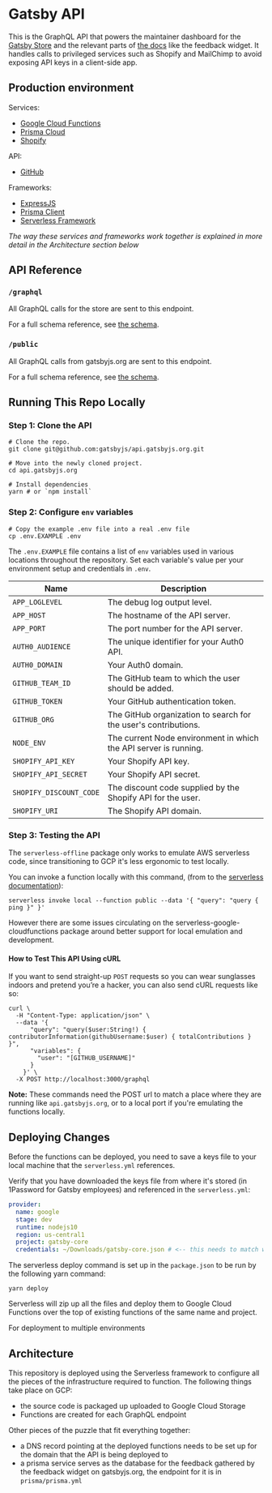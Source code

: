 # Gatsby API

This is the GraphQL API that powers the maintainer dashboard for the [Gatsby Store](https://store.gatsbyjs.org) and the relevant parts of [the docs](https://gatsbyjs.org) like the feedback widget. It handles calls to privileged services such as Shopify and MailChimp to avoid exposing API keys in a client-side app.

## Production environment

Services:

- [Google Cloud Functions](https://cloud.google.com/functions)
- [Prisma Cloud](https://prisma.io/cloud)
- [Shopify](https://shopify.com)

API:

- [GitHub](https://developer.github.com/v4/)

Frameworks:

- [ExpressJS](https://expressjs.com/)
- [Prisma Client](https://www.prisma.io/client/client-typescript)
- [Serverless Framework](https://serverless.com/)

_The way these services and frameworks work together is explained in more detail in the Architecture section below_

## API Reference

### `/graphql`

All GraphQL calls for the store are sent to this endpoint.

For a full schema reference, see [the schema](./src/graphql/schema.graphql).

### `/public`

All GraphQL calls from gatsbyjs.org are sent to this endpoint.

For a full schema reference, see [the schema](./src/graphql/public-schema.graphql).

## Running This Repo Locally

### Step 1: Clone the API

```shell
# Clone the repo.
git clone git@github.com:gatsbyjs/api.gatsbyjs.org.git

# Move into the newly cloned project.
cd api.gatsbyjs.org

# Install dependencies
yarn # or `npm install`
```

### Step 2: Configure `env` variables

```shell
# Copy the example .env file into a real .env file
cp .env.EXAMPLE .env
```

The `.env.EXAMPLE` file contains a list of `env` variables used in various locations throughout the repository. Set each variable's value per your environment setup and credentials in `.env`.

| Name                    | Description                                                      |
| ----------------------- | ---------------------------------------------------------------- |
| `APP_LOGLEVEL`          | The debug log output level.                                      |
| `APP_HOST`              | The hostname of the API server.                                  |
| `APP_PORT`              | The port number for the API server.                              |
| `AUTH0_AUDIENCE`        | The unique identifier for your Auth0 API.                        |
| `AUTH0_DOMAIN`          | Your Auth0 domain.                                               |
| `GITHUB_TEAM_ID`        | The GitHub team to which the user should be added.               |
| `GITHUB_TOKEN`          | Your GitHub authentication token.                                |
| `GITHUB_ORG`            | The GitHub organization to search for the user's contributions.  |
| `NODE_ENV`              | The current Node environment in which the API server is running. |
| `SHOPIFY_API_KEY`       | Your Shopify API key.                                            |
| `SHOPIFY_API_SECRET`    | Your Shopify API secret.                                         |
| `SHOPIFY_DISCOUNT_CODE` | The discount code supplied by the Shopify API for the user.      |
| `SHOPIFY_URI`           | The Shopify API domain.                                          |

### Step 3: Testing the API

The `serverless-offline` package only works to emulate AWS serverless code, since transitioning to GCP it's less ergonomic to test locally.

You can invoke a function locally with this command, (from to the [serverless documentation](https://www.serverless.com/framework/docs/providers/google/cli-reference/invoke-local/)):

```shell
serverless invoke local --function public --data '{ "query": "query { ping }" }'
```

However there are some issues circulating on the serverless-google-cloudfunctions package around better support for local emulation and development.

#### How to Test This API Using cURL

If you want to send straight-up `POST` requests so you can wear sunglasses indoors and pretend you’re a hacker, you can also send cURL requests like so:

```shell
curl \
  -H "Content-Type: application/json" \
  --data '{
      "query": "query($user:String!) { contributorInformation(githubUsername:$user) { totalContributions } }",
      "variables": {
        "user": "[GITHUB_USERNAME]"
      }
    }' \
  -X POST http://localhost:3000/graphql
```

**Note:** These commands need the POST url to match a place where they are running like `api.gatsbyjs.org`, or to a local port if you're emulating the functions locally.

## Deploying Changes

Before the functions can be deployed, you need to save a keys file to your local machine that the `serverless.yml` references.

Verify that you have downloaded the keys file from where it's stored (in 1Password for Gatsby employees) and referenced in the `serverless.yml`:

```yaml
provider:
  name: google
  stage: dev
  runtime: nodejs10
  region: us-central1
  project: gatsby-core
  credentials: ~/Downloads/gatsby-core.json # <-- this needs to match where you're file is
```

The serverless deploy command is set up in the `package.json` to be run by the following yarn command:

```shell
yarn deploy
```

Serverless will zip up all the files and deploy them to Google Cloud Functions over the top of existing functions of the same name and project.

For deployment to multiple environments

## Architecture

This repository is deployed using the Serverless framework to configure all the pieces of the infrastructure required to function. The following things take place on GCP:

- the source code is packaged up uploaded to Google Cloud Storage
- Functions are created for each GraphQL endpoint

Other pieces of the puzzle that fit everything together:

- a DNS record pointing at the deployed functions needs to be set up for the domain that the API is being deployed to
- a prisma service serves as the database for the feedback gathered by the feedback widget on gatsbyjs.org, the endpoint for it is in `prisma/prisma.yml`
